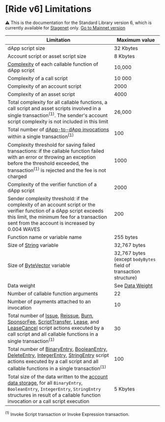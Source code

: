 # [Ride v6] Limitations

:warning: This is the documentation for the Standard Library version 6, which is currently available for [Stagenet](/en/blockchain/blockchain-network/) only. [Go to Mainnet version](/en/ride/limits/)

| Limitation | Maximum value |
|---|---|
| dApp script size | 32 Kbytes |
| Account script or asset script size | 8 Kbytes |
| [Complexity](/en/ride/base-concepts/complexity) of each callable function of dApp script | 10,000 |
| Complexity of a call script | 10&nbsp;000 |
| Complexity of an account script | 2000 |
| Complexity of an asset script | 4000 |
| Total complexity for all callable functions, a call script and asset scripts involved in a single transaction<sup>(1)</sup>. The sender's account script complexity is not included in this limit | 26,000 |
| Total number of [dApp-to-dApp invocations](/en/ride/advanced/dapp-to-dapp) within a single transaction<sup>(1)</sup> | 100 |
| Complexity threshold for saving failed transactions: if the callable function failed with an error or throwing an exception before the threshold exceeded, the transaction<sup>(1)</sup> is rejected and the fee is not charged | 1000 |
| Complexity of the verifier function of a dApp script | 2000 |
| Sender complexity threshold: if the complexity of an account script or the verifier function of a dApp script exceeds this limit, the minimum fee for a transaction sent from the account is increased by 0.004 WAVES | 200 |
| Function name or variable name | 255 bytes |
| Size of [String](/en/ride/data-types/string) variable | 32,767 bytes |
| Size of [ByteVector](/en/ride/data-types/byte-vector) variable | 32,767 bytes (except `bodyBytes` field of transaction structure) |
| Data weight | See [Data Weight](/en/ride/limits/weight) |
| Number of callable function arguments | 22 |
| Number of payments attached to an invocation | 10 |
| Total number of [Issue](/en/ride/structures/script-actions/issue), [Reissue](/en/ride/structures/script-actions/reissue), [Burn](/en/ride/structures/script-actions/burn), [SponsorFee](/en/ride/structures/script-actions/sponsor-fee), [ScriptTransfer](/en/ride/structures/script-actions/script-transfer), [Lease](/en/ride/structures/script-actions/lease), and [LeaseCancel](/en/ride/structures/script-actions/lease-cancel) script actions executed by a call script and all callable functions in a single transaction<sup>(1)</sup> | 30 |
| Total number of [BinaryEntry](/en/ride/structures/script-actions/binary-entry), [BooleanEntry](/en/ride/structures/script-actions/boolean-entry), [DeleteEntry](/en/ride/structures/script-actions/delete-entry), [IntegerEntry](/en/ride/structures/script-actions/int-entry), [StringEntry](/en/ride/structures/script-actions/string-entry) script actions executed by a call script and all callable functions in a single transaction<sup>(1)</sup> | 100 |
| Total size of the data written to the [account data storage](/en/blockchain/account/account-data-storage), for all `BinaryEntry`, `BooleanEntry`, `IntegerEntry`, `StringEntry` structures in result of a callable function invocation or a call script execution | 5 Kbytes |

<sup>(1)</sup> Invoke Script transaction or Invoke Expression transaction.
